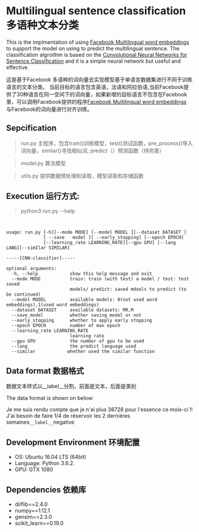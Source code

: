 # Multilingual sentence classification 多语种文本分类

This is the implmentation of using [Facebook Multilingual word embeddings](https://github.com/facebookresearch/MUSE)  to support the model on using to predict the multilingual sentence.
The classification algroithm is based on the [ Convolutional Neural Networks for Sentence Classification](https://arxiv.org/abs/1408.5882)
and it is a simple neural network but useful and effective.



这是基于Facebook 多语种的词向量去实现模型基于单语言数据集进行不同于训练语言的文本分类。
当前目标的语言包含英语，法语和阿拉伯语,当前Facebook提供了30种语言在同一空间下的词向量，如果新增的目标语言不包含在Facebook里，可以调用Facebook提供的程序[Facebook Multilingual word embeddings](https://github.com/facebookresearch/MUSE) 与Facebook的词向量进行对齐训练。

## Sepcification
>  run.py 主程序，包含train()训练模型，test()测试函数，pre_process()导入词向量，similar()寻找相似词, predict（）预测函数（待完善）

> model.py 算法模型

>  utils.py 提供数据预处理和读取，模型读取和存储函数

## Execution 运行方式:

> python3 run.py --help

```


usage: run.py [-h][--mode MODE] [--model MODEL ][--dataset DATASET ]
			  [ --save   model ][ --early_stopping] [--epoch EPOCH]
			  [--learning_rate LEARNING_RATE][--gpu GPU] [--lang  LANG][--simIlar SIMILAR]

-----[CNN-classifier]-----

optional arguments:
  -h, --help            show this help message and exit
  --mode MODE           train: train (with test) a model / test: test saved
						models/ predict: saved mdoels to predict (to be continued)
  --model MODEL         available models: 0(not used word embeddings),1(used word embeddings)
  --dataset DATASET     available datasets: MR,M
  --save_model          whether saving model or not
  --early_stopping      whether to apply early stopping
  --epoch EPOCH         number of max epoch
  --learning_rate LEARNING_RATE
						learning rate
  --gpu GPU             the number of gpu to be used
  --lang                the predict language used 
  --similar            whether used the similar function
```




## Data format 数据格式 

数据文本样式以__label__分割，前面是文本，后面是类别

The data format is shown on below:

Je me suis rendu compte que je n'ai plus 38728 pour l'essence ce mois-ci !! J'ai besoin de faire 1/4 de réservoir les 2 dernières semaines`__label__`negative




## Development Environment 环境配置

- OS: Ubuntu 16.04 LTS (64bit)
- Language: Python 3.6.2.
- GPU: GTX 1080

## Dependencies 依赖库



- diiflib==2.4.0
- numpy==1.12.1
- gensim==2.3.0
- scikit_learn==0.19.0



